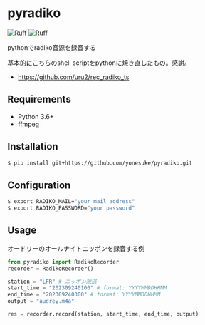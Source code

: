 # pyradiko

[![Ruff](https://img.shields.io/endpoint?url=https://raw.githubusercontent.com/astral-sh/ruff/main/assets/badge/v2.json)](https://github.com/astral-sh/ruff)
[![Ruff](https://github.com/yonesuke/pyradiko/actions/workflows/ruff.yml/badge.svg)](https://github.com/yonesuke/pyradiko/actions/workflows/ruff.yml)


pythonでradiko音源を録音する

基本的にこちらのshell scriptをpythonに焼き直したもの。感謝。

- https://github.com/uru2/rec_radiko_ts

## Requirements

- Python 3.6+
- ffmpeg

## Installation

```bash
$ pip install git+https://github.com/yonesuke/pyradiko.git
```

## Configuration

```bash
$ export RADIKO_MAIL="your mail address"
$ export RADIKO_PASSWORD="your password"
```

## Usage

オードリーのオールナイトニッポンを録音する例

```python
from pyradiko import RadikoRecorder
recorder = RadikoRecorder()

station = "LFR" # ニッポン放送
start_time = "202309240100" # format: YYYYMMDDHHMM
end_time = "202309240300" # format: YYYYMMDDHHMM
output = "audrey.m4a"

res = recorder.record(station, start_time, end_time, output)
```
